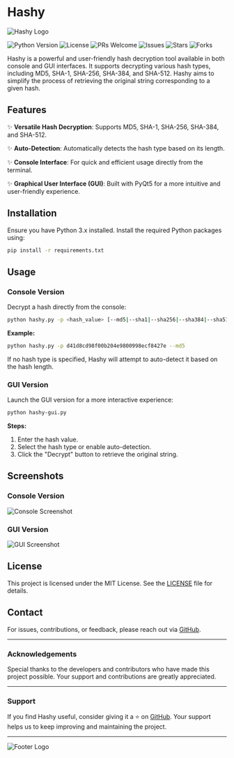 # Hashy

![Hashy Logo](path_to_logo_image)

![Python Version](https://img.shields.io/badge/Python-3.x-blue)
![License](https://img.shields.io/badge/License-MIT-green)
![PRs Welcome](https://img.shields.io/badge/PRs-welcome-brightgreen)
![Issues](https://img.shields.io/github/issues/zanesense/hashy)
![Stars](https://img.shields.io/github/stars/zanesense/hashy)
![Forks](https://img.shields.io/github/forks/zanesense/hashy)

Hashy is a powerful and user-friendly hash decryption tool available in both console and GUI interfaces. It supports decrypting various hash types, including MD5, SHA-1, SHA-256, SHA-384, and SHA-512. Hashy aims to simplify the process of retrieving the original string corresponding to a given hash.

## Features

✨ **Versatile Hash Decryption**: Supports MD5, SHA-1, SHA-256, SHA-384, and SHA-512.

✨ **Auto-Detection**: Automatically detects the hash type based on its length.

✨ **Console Interface**: For quick and efficient usage directly from the terminal.

✨ **Graphical User Interface (GUI)**: Built with PyQt5 for a more intuitive and user-friendly experience.

## Installation

Ensure you have Python 3.x installed. Install the required Python packages using:

```bash
pip install -r requirements.txt
```

## Usage

### Console Version

Decrypt a hash directly from the console:

```bash
python hashy.py -p <hash_value> [--md5|--sha1|--sha256|--sha384|--sha512]
```

**Example:**
```bash
python hashy.py -p d41d8cd98f00b204e9800998ecf8427e --md5
```

If no hash type is specified, Hashy will attempt to auto-detect it based on the hash length.

### GUI Version

Launch the GUI version for a more interactive experience:

```bash
python hashy-gui.py
```

**Steps:**

1. Enter the hash value.
2. Select the hash type or enable auto-detection.
3. Click the "Decrypt" button to retrieve the original string.

## Screenshots

### Console Version
![Console Screenshot](path_to_console_screenshot)

### GUI Version
![GUI Screenshot](path_to_gui_screenshot)

## License

This project is licensed under the MIT License. See the [LICENSE](LICENSE) file for details.

## Contact

For issues, contributions, or feedback, please reach out via [GitHub](https://github.com/zanesense/hashy).

---

### Acknowledgements

Special thanks to the developers and contributors who have made this project possible. Your support and contributions are greatly appreciated.

---

### Support

If you find Hashy useful, consider giving it a ⭐ on [GitHub](https://github.com/zanesense/hashy). Your support helps us to keep improving and maintaining the project.

---

![Footer Logo](path_to_footer_logo)
